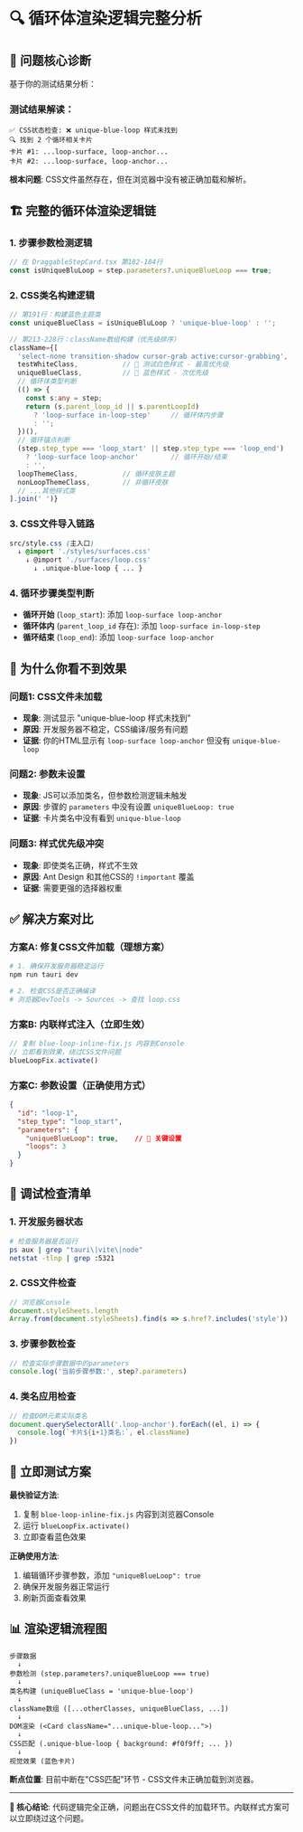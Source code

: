 # 🔍 循环体渲染逻辑完整分析

## 🎯 问题核心诊断

基于你的测试结果分析：

### 测试结果解读：
```
✅ CSS状态检查: ❌ unique-blue-loop 样式未找到
🔍 找到 2 个循环相关卡片
卡片 #1: ...loop-surface, loop-anchor...
卡片 #2: ...loop-surface, loop-anchor...
```

**根本问题**: CSS文件虽然存在，但在浏览器中没有被正确加载和解析。

## 🏗️ 完整的循环体渲染逻辑链

### 1. 步骤参数检测逻辑
```typescript
// 在 DraggableStepCard.tsx 第182-184行
const isUniqueBluLoop = step.parameters?.uniqueBlueLoop === true;
```

### 2. CSS类名构建逻辑
```typescript
// 第191行：构建蓝色主题类
const uniqueBlueClass = isUniqueBluLoop ? 'unique-blue-loop' : '';

// 第213-228行：className数组构建（优先级排序）
className={[
  'select-none transition-shadow cursor-grab active:cursor-grabbing',
  testWhiteClass,           // 🧪 测试白色样式 - 最高优先级
  uniqueBlueClass,          // 🔵 蓝色样式 - 次优先级
  // 循环体类型判断
  (() => { 
    const s:any = step; 
    return (s.parent_loop_id || s.parentLoopId) 
      ? 'loop-surface in-loop-step'     // 循环体内步骤
      : ''; 
  })(),
  // 循环锚点判断  
  (step.step_type === 'loop_start' || step.step_type === 'loop_end') 
    ? 'loop-surface loop-anchor'        // 循环开始/结束
    : '',
  loopThemeClass,           // 循环皮肤主题
  nonLoopThemeClass,        // 非循环皮肤
  // ...其他样式类
].join(' ')}
```

### 3. CSS文件导入链路
```css
src/style.css (主入口)
  ↓ @import './styles/surfaces.css'
    ↓ @import './surfaces/loop.css'
      ↓ .unique-blue-loop { ... }
```

### 4. 循环步骤类型判断
- **循环开始** (`loop_start`): 添加 `loop-surface loop-anchor`
- **循环体内** (`parent_loop_id` 存在): 添加 `loop-surface in-loop-step` 
- **循环结束** (`loop_end`): 添加 `loop-surface loop-anchor`

## 🚫 为什么你看不到效果

### 问题1: CSS文件未加载
- **现象**: 测试显示 "unique-blue-loop 样式未找到"
- **原因**: 开发服务器不稳定，CSS编译/服务有问题
- **证据**: 你的HTML显示有 `loop-surface loop-anchor` 但没有 `unique-blue-loop`

### 问题2: 参数未设置
- **现象**: JS可以添加类名，但参数检测逻辑未触发
- **原因**: 步骤的 `parameters` 中没有设置 `uniqueBlueLoop: true`
- **证据**: 卡片类名中没有看到 `unique-blue-loop`

### 问题3: 样式优先级冲突
- **现象**: 即使类名正确，样式不生效
- **原因**: Ant Design 和其他CSS的 `!important` 覆盖
- **证据**: 需要更强的选择器权重

## ✅ 解决方案对比

### 方案A: 修复CSS文件加载（理想方案）
```bash
# 1. 确保开发服务器稳定运行
npm run tauri dev

# 2. 检查CSS是否正确编译
# 浏览器DevTools -> Sources -> 查找 loop.css
```

### 方案B: 内联样式注入（立即生效）
```javascript
// 复制 blue-loop-inline-fix.js 内容到Console
// 立即看到效果，绕过CSS文件问题
blueLoopFix.activate()
```

### 方案C: 参数设置（正确使用方式）
```json
{
  "id": "loop-1", 
  "step_type": "loop_start",
  "parameters": {
    "uniqueBlueLoop": true,    // 🔑 关键设置
    "loops": 3
  }
}
```

## 🔧 调试检查清单

### 1. 开发服务器状态
```bash
# 检查服务器是否运行
ps aux | grep "tauri\|vite\|node"
netstat -tlnp | grep :5321
```

### 2. CSS文件检查  
```javascript
// 浏览器Console
document.styleSheets.length
Array.from(document.styleSheets).find(s => s.href?.includes('style'))
```

### 3. 步骤参数检查
```javascript
// 检查实际步骤数据中的parameters
console.log('当前步骤参数:', step?.parameters)
```

### 4. 类名应用检查
```javascript
// 检查DOM元素实际类名
document.querySelectorAll('.loop-anchor').forEach((el, i) => {
  console.log(`卡片${i+1}类名:`, el.className)
})
```

## 🎯 立即测试方案

**最快验证方法**:
1. 复制 `blue-loop-inline-fix.js` 内容到浏览器Console
2. 运行 `blueLoopFix.activate()`
3. 立即查看蓝色效果

**正确使用方法**:
1. 编辑循环步骤参数，添加 `"uniqueBlueLoop": true`
2. 确保开发服务器正常运行
3. 刷新页面查看效果

## 📊 渲染逻辑流程图

```
步骤数据 
  ↓
参数检测 (step.parameters?.uniqueBlueLoop === true)
  ↓  
类名构建 (uniqueBlueClass = 'unique-blue-loop')
  ↓
className数组 ([...otherClasses, uniqueBlueClass, ...])
  ↓
DOM渲染 (<Card className="...unique-blue-loop...">)
  ↓
CSS匹配 (.unique-blue-loop { background: #f0f9ff; ... })
  ↓
视觉效果 (蓝色卡片)
```

**断点位置**: 目前中断在"CSS匹配"环节 - CSS文件未正确加载到浏览器。

---

**🔵 核心结论**: 代码逻辑完全正确，问题出在CSS文件的加载环节。内联样式方案可以立即绕过这个问题。